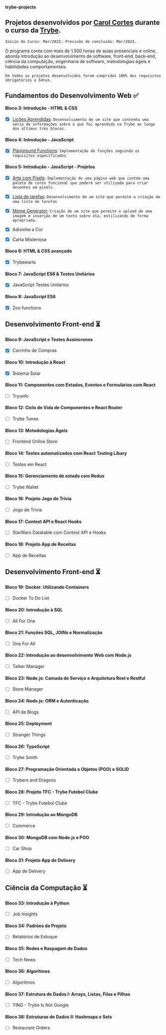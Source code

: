 #### trybe-projects

## Projetos desenvolvidos por [Carol Cortes](https://www.linkedin.com/in/carolinecortess/) durante o curso da [Trybe](https://www.betrybe.com/).

``Início do Curso: Mar/2022.
Previsão de conclusão: Mar/2023.``

O programa conta com mais de 1.500 horas de aulas presenciais e online, aborda introdução ao desenvolvimento de software, front-end, back-end, ciência da computação, engenharia de software, metodologias ágeis e habilidades comportamentais.

`Em todos os projetos desenvolvidos foram cumpridos 100% dos requisitos obrigatórios e bônus.`

## Fundamentos do Desenvolvimento Web :white_check_mark:
#### Bloco 3: Introdução - HTML & CSS
- [X] [Lições Aprendidas](https://github.com/carolcortes/trybe-projects/tree/main/fundamentos/01-project-lessons-learned): `Desenvolvimento de um site que contenha uma série de informações sobre o que foi aprendido na Trybe ao longo dos últimos três blocos.`

#### Bloco 4: Introdução - JavaScript
- [X] [Playground Functions](https://github.com/carolcortes/trybe-projects/tree/main/fundamentos/02-project-playground-functions): `Implementação de funções seguindo os requisitos especificados`

#### Bloco 5: Introdução - JavaScript - Projetos
- [X] [Arte com Pixels](https://github.com/carolcortes/trybe-projects/tree/main/fundamentos/03-project-pixels-art): `Implementação de uma página web que contém uma paleta de cores funcional que poderá ser utilizada para criar desenhos em pixels.`

- [X] [Lista de tarefas](https://github.com/carolcortes/trybe-projects/tree/main/fundamentos/04-project-todo-list): `Desenvolvimento de um site que permite a criação de uma lista de tarefas`

- [X] [Meme Generator](https://github.com/carolcortes/trybe-projects/tree/main/fundamentos/05-project-meme-generator): `Criação de um site que permite o upload de uma imagem e inserção de um texto sobre ela, estilizando de forma apropriada.`
- [X] Adivinhe a Cor
- [X] Carta Misteriosa

#### Bloco 6: HTML & CSS avançado
- [X] Trybewarts

#### Bloco 7: JavaScript ES6 & Testes Unitários
- [X] JavaScript Testes Unitários

#### Bloco 8: JavaScript ES6
- [X] Zoo functions

## Desenvolvimento Front-end :hourglass_flowing_sand:
#### Bloco 9: JavaScript e Testes Assíncronos
- [X] Carrinho de Compras

#### Bloco 10: Introdução à React
- [X] Sistema Solar

#### Bloco 11: Componentes com Estados, Eventos e Formulários com React
- [ ] Tryunfo

#### Bloco 12: Ciclo de Vida de Componentes e React Router
- [ ] Trybe Tunes

#### Bloco 13: Metodologias Ágeis
- [ ] Frontend Online Store

#### Bloco 14: Testes automatizados com React Testing Libary
- [ ] Testes em React

#### Bloco 15: Gerenciamento de estado com Redux
- [ ] Trybe Wallet

#### Bloco 16: Projeto Jogo de Trivia
- [ ] Jogo de Trivia

#### Bloco 17: Context API e React Hooks
- [ ] StarWars Datatable com Context API e Hooks

#### Bloco 18: Projeto App de Receitas
- [ ] App de Receitas

## Desenvolvimento Front-end :hourglass_flowing_sand:
#### Bloco 19: Docker: Utilizando Containers
- [ ] Docker To Do List

#### Bloco 20: Introdução à SQL
- [ ] All For One

#### Bloco 21: Funções SQL, JOINs e Normalização
- [ ] One For All

#### Bloco 22: Introdução ao desenvolvimento Web com Node.js
- [ ] Talker Manager

#### Bloco 23: Node.js: Camada de Serviço e Arquitetura Rest e Restful
- [ ] Store Manager

#### Bloco 24: Node.js: ORM e Autenticação
- [ ] API de Blogs

#### Bloco 25: Deployment
- [ ] Stranger Things

#### Bloco 26: TypeScript
- [ ] Trybe Smith

#### Bloco 27: Programação Orientada a Objetos (POO) e SOLID
- [ ] Trybers and Dragons

#### Bloco 28: Projeto TFC - Trybe Futebol Clube
- [ ] TFC - Trybe Futebol Clube

#### Bloco 29: Introdução ao MongoDB
- [ ] Commerce

#### Bloco 30: MongoDB com Node.js e POO
- [ ] Car Shop

#### Bloco 31: Projeto App de Delivery
- [ ] App de Delivery

## Ciência da Computação :hourglass_flowing_sand:
#### Bloco 33: Introdução à Python
- [ ] Job Insights

#### Bloco 34: Padrões de Projeto
- [ ] Relatórios de Estoque

#### Bloco 35: Redes e Raspagem de Dados
- [ ] Tech News

#### Bloco 36: Algoritmos
- [ ] Algoritmos

#### Bloco 37: Estrutura de Dados I: Arrays, Listas, Filas e Pilhas
- [ ] TING - Trybe Is Not Google

#### Bloco 38: Estruturas de Dados II: Hashmaps e Sets
- [ ] Restaurant Orders